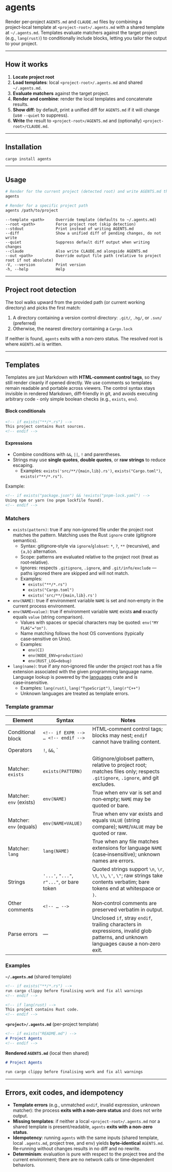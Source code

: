# agents

Render per‑project `AGENTS.md` and `CLAUDE.md` files by combining a
project‑local template at `<project-root>/.agents.md` with a shared template at
`~/.agents.md`. Templates evaluate matchers against the target project (e.g.,
`lang(rust)`) to conditionally include blocks, letting you tailor the output to
your project.

---

## How it works

1. **Locate project root** 
2. **Load templates**: local `<project-root>/.agents.md` and shared `~/.agents.md`.
3. **Evaluate matchers** against the target project.
4. **Render and combine**: render the local templates and concatenate results.
5. **Show diff**: by default, print a unified diff for `AGENTS.md` if it will change (use `--quiet` to suppress).
6. **Write** the result to `<project-root>/AGENTS.md` and (optionally) `<project-root>/CLAUDE.md`.

---

## Installation

```bash
cargo install agents
```

---

## Usage

```bash
# Render for the current project (detected root) and write AGENTS.md there
agents

# Render for a specific project path
agents /path/to/project
```

```
--template <path>     Override template (defaults to ~/.agents.md)
--root <path>         Force project root (skip detection)
--stdout              Print instead of writing AGENTS.md
--diff                Show a unified diff of pending changes, do not write
--quiet               Suppress default diff output when writing changes
--claude              Also write CLAUDE.md alongside AGENTS.md
--out <path>          Override output file path (relative to project root if not absolute)
-V, --version         Print version
-h, --help            Help
```

---

## Project root detection

The tool walks upward from the provided path (or current working directory) and picks the first match:

1. A directory containing a version control directory: `.git/`, `.hg/`, or `.svn/` (preferred)
2. Otherwise, the nearest directory containing a `Cargo.lock`

If neither is found, `agents` exits with a non‑zero status. The resolved root is where `AGENTS.md` is written.

---

## Templates

Templates are just Markdown with **HTML‑comment control tags**, so they still
render cleanly if opened directly. We use comments so templates remain readable
and portable across viewers. The control syntax stays invisible in rendered
Markdown, diff‑friendly in git, and avoids executing arbitrary code - only
simple boolean checks (e.g., `exists`, `env`).

#### Block conditionals

```md
<!-- if exists("**/*.rs") -->
This project contains Rust sources.
<!-- endif -->
```

#### Expressions

* Combine conditions with `&&`, `||`, `!` and parentheses.
* Strings may use **single quotes**, **double quotes**, or **raw strings** to reduce escaping.
  * Examples: `exists('src/**/{main,lib}.rs')`, `exists("Cargo.toml")`,
    `exists(r"**/*.rs")`.

Example:

```md
<!-- if exists("package.json") && !exists("pnpm-lock.yaml") -->
Using npm or yarn (no pnpm lockfile found).
<!-- endif -->
```

### Matchers

* `exists(pattern)`: true if any non‑ignored file under the project root matches
  the pattern. Matching uses the Rust `ignore` crate (gitignore semantics).
  * Syntax: gitignore‑style via `ignore`/`globset`: `*`, `?`, `**` (recursive),
    and `{a,b}` alternation.
  * Scope: patterns are evaluated relative to the project root (treat as
    root‑relative).
  * Ignores: respects `.gitignore`, `.ignore`, and `.git/info/exclude` — paths
    ignored there are skipped and will not match.
  * Examples:
    * `exists("**/*.rs")`
    * `exists("Cargo.toml")`
    * `exists('src/**/{main,lib}.rs')`
* `env(NAME)`: true if environment variable `NAME` is set and non‑empty in the current process environment.
* `env(NAME=value)`: true if environment variable `NAME` exists **and** exactly equals `value` (string comparison).
  * Values with spaces or special characters may be quoted: `env("MY FLAG"="on")`.
  * Name matching follows the host OS conventions (typically case‑sensitive on Unix).
  * Examples:
    * `env(CI)`
    * `env(NODE_ENV=production)`
    * `env(RUST_LOG=debug)`
* `lang(name)`: true if any non‑ignored file under the project root has a file
  extension associated with the given programming language name. Language
  lookup is powered by the [languages](https://github.com/cortesi/languages)
  crate and is case‑insensitive.
  * Examples: `lang(rust)`, `lang("TypeScript")`, `lang(r"C++")`
  * Unknown languages are treated as template errors.

### Template grammar

| Element | Syntax | Notes |
| --- | --- | --- |
| Conditional block | `<!-- if EXPR --> … <!-- endif -->` | HTML‑comment control tags; blocks may nest; `endif` cannot have trailing content. |
| Operators | `!`, `&&`, `||`, `()` | Precedence: `!` > `&&` > `||`; whitespace is ignored between tokens. |
| Matcher: `exists` | `exists(PATTERN)` | Gitignore/globset pattern, relative to project root; matches files only; respects `.gitignore`, `.ignore`, and git excludes. |
| Matcher: `env` (exists) | `env(NAME)` | True when env var is set and non‑empty; `NAME` may be quoted or bare. |
| Matcher: `env` (equals) | `env(NAME=VALUE)` | True when env var exists and equals `VALUE` (string compare); `NAME`/`VALUE` may be quoted or raw. |
| Matcher: `lang` | `lang(NAME)` | True when any file matches extensions for language `NAME` (case‑insensitive); unknown names are errors. |
| Strings | `'...'`, `"..."`, `r"..."`, or bare token | Quoted strings support `\n`, `\r`, `\t`, `\\`, `\'`, `\"`; raw strings take contents verbatim; bare tokens end at whitespace or `)`. |
| Other comments | `<!-- … -->` | Non‑control comments are preserved verbatim in output. |
| Parse errors | — | Unclosed `if`, stray `endif`, trailing characters in expressions, invalid glob patterns, and unknown languages cause a non‑zero exit. |

### Examples

**`~/.agents.md`** (shared template)

```md
<!-- if exists("**/*.rs") -->
run cargo clippy before finalising work and fix all warnings
<!-- endif -->
```

```md
<!-- if lang(rust) -->
This project contains Rust code.
<!-- endif -->
```

**`<project>/.agents.md`** (per‑project template)

```md
<!-- if exists("README.md") -->
# Project Agents
<!-- endif -->
```

**Rendered `AGENTS.md`** (local then shared)

```md
# Project Agents

run cargo clippy before finalising work and fix all warnings
```

---

## Errors, exit codes, and idempotency

* **Template errors** (e.g., unmatched `endif`, invalid expression, unknown
  matcher): the process **exits with a non‑zero status** and does not write
  output.
* **Missing templates**: if neither a local `<project-root>/.agents.md` nor a shared
  template is present/readable, `agents` **exits with a non‑zero status**.
* **Idempotency**: running `agents` with the same inputs (shared template,
  local `.agents.md`, project tree, and env) yields **byte‑identical**
  `AGENTS.md`. Re‑running without changes results in no diff and no rewrite.
* **Determinism**: evaluation is pure with respect to the project tree and the
  current environment; there are no network calls or time‑dependent behaviors.
